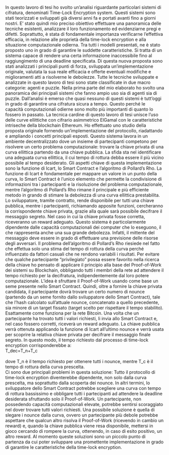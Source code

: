 In questo lavoro di tesi ho svolto un’analisi riguardante particolari  sistemi di cifratura, denominati Time-Lock Encryption system. 
Questi sistemi sono stati teorizzati e sviluppati già diversi anni fa e portati avanti fino a giorni nostri. 
E’ stato quindi mio preciso obiettivo effettuare una panoramica delle tecniche esistenti, analizzare il loro funzionamento ed evidenziarne pregi e difetti. 
Soprattutto, è stata di fondamentale importanza verificarne l’effettiva efficacia, in relazione alle proprietà della time-lock encryption e alla situazione computazionale odierna. 
Tra tutti i modelli presentati, ne è stato proposto uno in grado di garantire le suddette caratteristiche. 
Si tratta di un sistema capace di rendere una certa informazione inaccessibile fino al raggiungimento di una deadline specificata. Di questa nuova proposta sono stati analizzati i principali punti di forza, sviluppata un’implementazione originale, valutata la sua reale efficacia e offerte eventuali modifiche e miglioramenti atti a risolverne le debolezze.                                                       					 	                         Tutte le tecniche sviluppate e analizzate in questo lavoro di tesi sono state classificate in due macro categorie: agenti e puzzle. Nella prima parte del mio elaborato ho svolto una panoramica dei principali sistemi che fanno ampio uso sia di agenti sia di puzzle. Dall’analisi è emerso che quasi nessuno di questi sistemi è tutt’oggi in grado di garantire una cifratura sicura a tempo. Questo perché le capacità computazionali odierne sono molto più importanti di quanto lo fossero in passato.                                              La tecnica cardine di questo lavoro di tesi unisce l’uso delle curve ellittiche con cifrario asimmetrico ElGamal con  le caratteristiche intriseche della blockchain  Ethereum. Ho effettuato uno studio della proposta originale fornendo un’implementazione del protocollo, riadattando e ampliando i concetti principali esposti. Questo sistema lavora in un ambiente decentralizzato dove un insieme di partecipanti competono per risolvere un certo problema computazionale: trovare la chiave privata di una curva ellittica partendo da una chiave pubblica. La sfida sta nel identificare una adeguata curva ellittica, il cui tempo di rottura debba essere il più vicino possibile al tempo desiderato.                                         Gli aspetti chiave di questa implementazione sono la funzione di Icart, lo Smart Contract e l’algoritmo di Pollard’s Rho.							                                                          La funzione di Icart è fondamentale per mappare un valore in un punto della curva, lo Smart Contract è l’unico elemento che permette la condivisione di informazioni tra i partecipanti e la risoluzione del problema computazionale, mentre l’algoritmo di Pollard’s Rho rimane il principale e più efficiente metodo in grando di stimare la debolezza di una curva ellittica prestabilita. Lo sviluppatore, tramite contratto, rende disponibile per tutti una chiave pubblica, mentre i partecipanti, richiamando apposite funzioni, cercheranno la corrispondente chiave privata, grazie alla quale sarà possibile decifrare il messaggio segreto. Nel caso in cui la chiave privata fosse corretta, riceveranno un reward adeguato. Questo sistema è particolarmente dipendente dalle capacità computazionali dei computer che lo eseguono, il che rappresenta anche una sua grande debolezza. Infatti, il mittente del messaggio deve essere in grado di effettuare una previsione delle risorse degli avversari. Il problema dell’algoritmo di Pollard’s Rho riesiede nel fatto che effettua solo una stima del tempo di rottura della curva perché influenzato da fattori casuali che ne rendono variabili i risultati. 					        Per evitare che qualche partecipante “privilegiato” possa essere favorito nella ricerca della chiave ho pensato di applicare il principio alla base del Proof-of-Work dei sistemi su Blockchain, obbligando tutti i membri della rete ad attendere il tempo richiesto per la decifratura, indipendentemente dal loro potere computazionale. L’idea è sfruttare il Proof-of-Work usando come base un seme presente nello Smart Contract. Quindi, oltre a fornire la chiave privata candidata, il partecipante dovrà trovare un certo numero di nounce (partendo da un seme fornito dallo sviluppatore dello Smart Contract), tale che l’hash calcolato sull’attuale nounce, concatenato a quello precedente, sia minore di un target fissato (target scelto per rispettare il tempo stabilito). Esattamente come funziona per la rete Bitcoin. Una volta che un partecipante ha trovato tutti i valori richiesti, li invia allo Smart Contract e, nel caso fossero corretti, riceverà un reward adeguato. La chiave pubblica verrà ottenuta applicando la funzione di Icart all’ultimo nounce e verrà usata per scoprire la relativa chiave privata per decifrare il messaggio finale segreto. In questo modo, il tempo richiesto dal processo di time-lock encryption corrisponderebbe a:
	<br>T_dec=T_n+T_c<br>
	<br>dove T_n è il tempo richiesto per ottenere tutti i nounce, mentre T_c è il tempo di rottura della curva prescelta.<br>
Ci sono due principali problemi in questa soluzione:
	Tutto il protocollo di time-lock encryption diventerebbe dipendente, non solo dalla curva prescelta, ma soprattutto dalla scoperta dei nounce. In altri termini, lo sviluppatore dello Smart Contract potrebbe scegliere una curva con tempo di rottura bassissimo e obbligare tutti i partecipanti ad attendere la deadline desiderata sfruttando solo il Proof-of-Work. 
	Un partecipante, non possedendo capacità computazionali elevate, potrebbe sentirsi scoraggiato nel dover trovare tutti valori richiesti. Una possibile soluzione è quella di slegare i nounce dalla curva, ovvero un partecipante più debole potrebbe aspettare che qualcun altro risolva il Proof-of-Work (ricevendo in cambio un reward) e, quando la chiave pubblica viene resa disponibile, mettersi in gioco cercando di rompere la curva, ottenendo,  in caso di esito positivo, un altro reward. 
Al momento queste soluzioni sono un piccolo punto di partenza da cui poter sviluppare una promettente implementazione in grado di garantire le caratteristiche della time-lock encryption.
